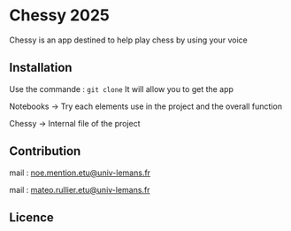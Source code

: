 # Chessy 2025
Chessy is an app destined to help play chess by using your voice
## Installation
Use the commande : ``` git clone ```
It will allow you to get the app

Notebooks -> Try each elements use in the project and the overall function

Chessy -> Internal file of the project

## Contribution
mail : noe.mention.etu@univ-lemans.fr

mail : mateo.rullier.etu@univ-lemans.fr

## Licence
